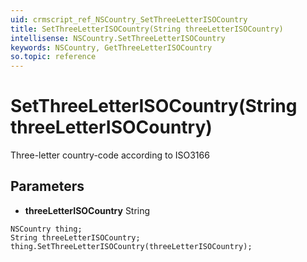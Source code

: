 ```yaml
---
uid: crmscript_ref_NSCountry_SetThreeLetterISOCountry
title: SetThreeLetterISOCountry(String threeLetterISOCountry)
intellisense: NSCountry.SetThreeLetterISOCountry
keywords: NSCountry, GetThreeLetterISOCountry
so.topic: reference
---
```


# SetThreeLetterISOCountry(String threeLetterISOCountry)

Three-letter country-code according to ISO3166

## Parameters

* **threeLetterISOCountry** String

```crmscript
NSCountry thing;
String threeLetterISOCountry;
thing.SetThreeLetterISOCountry(threeLetterISOCountry);
```

